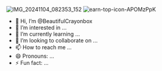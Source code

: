 ![IMG_20241104_082353_152](https://github.com/user-attachments/assets/be73ff43-0a06-4154-894b-8ace3cebff75)
![earn-top-icon-APOMzPpK](https://github.com/user-attachments/assets/8f06d313-78f0-4661-92c8-b5a3be3d7554)
- 👋 Hi, I’m @BeautifulCrayonbox
- 👀 I’m interested in ...
- 🌱 I’m currently learning ...
- 💞️ I’m looking to collaborate on ...
- 📫 How to reach me ...
- 😄 Pronouns: ...
- ⚡ Fun fact: ...

<!---
BeautifulCrayonbox/BeautifulCrayonbox is a ✨ special ✨ repository because its `README.md` (this file) appears on your GitHub profile.
You can click the Preview link to take a look at your changes.
--->
